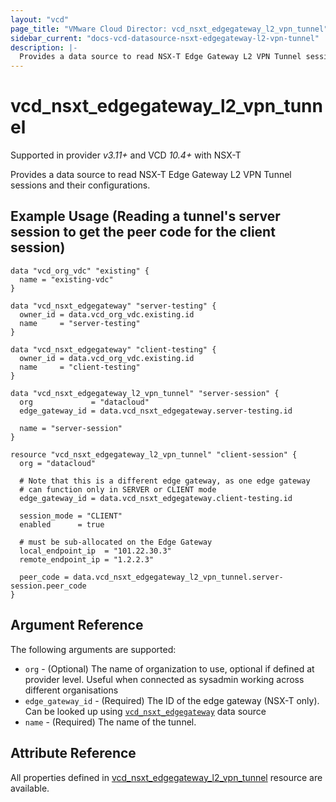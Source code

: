 ```yaml
---
layout: "vcd"
page_title: "VMware Cloud Director: vcd_nsxt_edgegateway_l2_vpn_tunnel"
sidebar_current: "docs-vcd-datasource-nsxt-edgegateway-l2-vpn-tunnel"
description: |-
  Provides a data source to read NSX-T Edge Gateway L2 VPN Tunnel sessions and their configurations.
---
```


# vcd\_nsxt\_edgegateway\_l2\_vpn\_tunnel

Supported in provider *v3.11+* and VCD *10.4+* with NSX-T

Provides a data source to read NSX-T Edge Gateway L2 VPN Tunnel sessions and their configurations.

## Example Usage (Reading a tunnel's server session to get the peer code for the client session)

```hcl
data "vcd_org_vdc" "existing" {
  name = "existing-vdc"
}

data "vcd_nsxt_edgegateway" "server-testing" {
  owner_id = data.vcd_org_vdc.existing.id
  name     = "server-testing"
}

data "vcd_nsxt_edgegateway" "client-testing" {
  owner_id = data.vcd_org_vdc.existing.id
  name     = "client-testing"
}

data "vcd_nsxt_edgegateway_l2_vpn_tunnel" "server-session" {
  org             = "datacloud"
  edge_gateway_id = data.vcd_nsxt_edgegateway.server-testing.id

  name = "server-session"
}

resource "vcd_nsxt_edgegateway_l2_vpn_tunnel" "client-session" {
  org = "datacloud"

  # Note that this is a different edge gateway, as one edge gateway
  # can function only in SERVER or CLIENT mode
  edge_gateway_id = data.vcd_nsxt_edgegateway.client-testing.id

  session_mode = "CLIENT"
  enabled      = true

  # must be sub-allocated on the Edge Gateway
  local_endpoint_ip  = "101.22.30.3"
  remote_endpoint_ip = "1.2.2.3"

  peer_code = data.vcd_nsxt_edgegateway_l2_vpn_tunnel.server-session.peer_code
}
```

## Argument Reference

The following arguments are supported:

* `org` - (Optional) The name of organization to use, optional if defined at 
  provider level. Useful when connected as sysadmin working across different organisations
* `edge_gateway_id` - (Required) The ID of the edge gateway (NSX-T only). 
  Can be looked up using [`vcd_nsxt_edgegateway`](/providers/vmware/vcd/latest/docs/data-sources/nsxt_edgegateway) data source
* `name` - (Required) The name of the tunnel.

## Attribute Reference

All properties defined in [vcd_nsxt_edgegateway_l2_vpn_tunnel](/providers/vmware/vcd/latest/docs/resources/nsxt_edgegateway_l2_vpn_tunnel)
resource are available.

